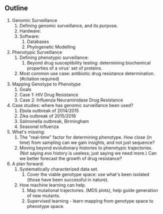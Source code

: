 ## Outline

1. Genomic Surveillance
    1. Defining genomic surveillance, and its purpose.
    1. Hardware:
    1. Software:
        1. Databases
        1. Phylogenetic Modelling
1. Phenotypic Surveillance
    1. Defining phenotypic surveillance:
        1. Beyond drug susceptibility testing: determining biochemical properties of a virus' set of proteins.
    1. Most common use case: antibiotic drug resistance determination. (#citation required)
1. Mapping Genotype to Phenotype
    1. Goals
    2. Case 1: HIV Drug Resistance
    3. Case 2: Influenza Neuraminidase Drug Resistance
1. Case studies: where has genomic surveillance been used? 
    1. Ebola outbreak of 2014/2015
    1. Zika outbreak of 2015/2016
    1. Salmonella outbreak, Birmingham
    1. Seasonal influenza
1. What's missing:
    1. The "real-time" factor for determining phenotype. How close (in time) from sampling can we gain insights, and not just sequence?
    1. Moving beyond evolutionary histories to phenotypic trajectories. (Not saying evo history is useless; just saying we need more.) Can we better forecast the growth of drug resistance?
1. A plan forward:
    1. Systematically characterized data set.
        1. Cover the viable genotype space: use what's been isolated (those have been successful in nature).
    1. How machine learning can help.
        1. Map mutational trajectories. (MDS plots), help guide generation of new mutants.
        1. Supervised learning - learn mapping from genotype space to phenotype space.